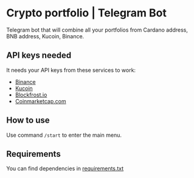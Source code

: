 # Crypto portfolio | Telegram Bot
Telegram bot that will combine all your portfolios from Cardano address, BNB address, Kucoin, Binance.
## API keys needed
It needs your API keys from these services to work:
*  [Binance](https://www.binance.com/ru/my/settings/api-management)
*  [Kucoin](https://www.kucoin.com/account/api)
*  [Blockfrost.io](https://blockfrost.io/)
*  [Coinmarketcap.com](https://coinmarketcap.com/api/)

## How to use
Use command `/start` to enter the main menu.
## Requirements
You can find dependencies in [requirements.txt](https://github.com/myown-del/crypto_portfolio_telegrambot/blob/main/requirements.txt)
